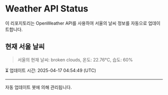 
# Weather API Status

이 리포지토리는 OpenWeather API를 사용하여 서울의 날씨 정보를 자동으로 업데이트합니다.

## 현재 서울 날씨
> 서울의 현재 날씨: broken clouds, 온도: 22.76°C, 습도: 60%

⏳ 업데이트 시간: 2025-04-17 04:54:49 (UTC)

---
자동 업데이트 봇에 의해 관리됩니다.
